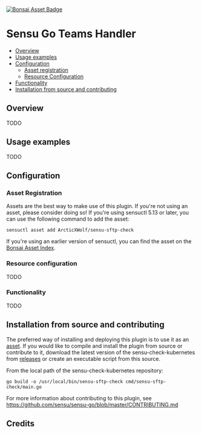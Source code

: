 
[![Bonsai Asset Badge](https://img.shields.io/badge/Bonsai-Download%20Me-brightgreen.svg?colorB=89C967&logo=sensu)](https://bonsai.sensu.io/assets/ArcticXWolf/sensu-check-kubernetes)

# Sensu Go Teams Handler

- [Overview](#overview)
- [Usage examples](#usage-examples)
- [Configuration](#configuration)
  - [Asset registration](#asset-registration)
  - [Resource Configuration](#resource-configuration)
- [Functionality](#functionality)
- [Installation from source and contributing](#installation-from-source-and-contributing)

## Overview

TODO

## Usage examples

TODO

## Configuration

### Asset Registration

Assets are the best way to make use of this plugin. If you're not using an asset, please consider doing so! If you're using sensuctl 5.13 or later, you can use the following command to add the asset: 

`sensuctl asset add ArcticXWolf/sensu-sftp-check`

If you're using an earlier version of sensuctl, you can find the asset on the [Bonsai Asset Index](https://bonsai.sensu.io/assets/ArcticXWolf/sensu-sftp-check).

### Resource configuration
TODO

### Functionality

TODO

## Installation from source and contributing

The preferred way of installing and deploying this plugin is to use it as an [asset][2]. If you would like to compile and install the plugin from source or contribute to it, download the latest version of the sensu-check-kubernetes from [releases][1]
or create an executable script from this source.

From the local path of the sensu-check-kubernetes repository:

```
go build -o /usr/local/bin/sensu-sftp-check cmd/sensu-sftp-check/main.go
```

For more information about contributing to this plugin, see https://github.com/sensu/sensu-go/blob/master/CONTRIBUTING.md

[1]: https://github.com/ArcticXWolf/sensu-sftp-check/releases
[2]: #asset-registration

## Credits
